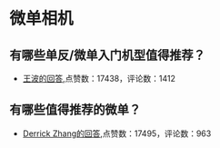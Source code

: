 #  微单相机 
## 有哪些单反/微单入门机型值得推荐？
- [王波的回答](https://www.zhihu.com/question/24484585/answer/29803040),点赞数：17438，评论数：1412
## 有哪些值得推荐的微单？
- [Derrick Zhang的回答](https://www.zhihu.com/question/21565205/answer/145800470),点赞数：17495，评论数：963
